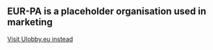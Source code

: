 ## EUR-PA is a placeholder organisation used in marketing

<a href="https://ulobby.eu">Visit Ulobby.eu instead</a>
